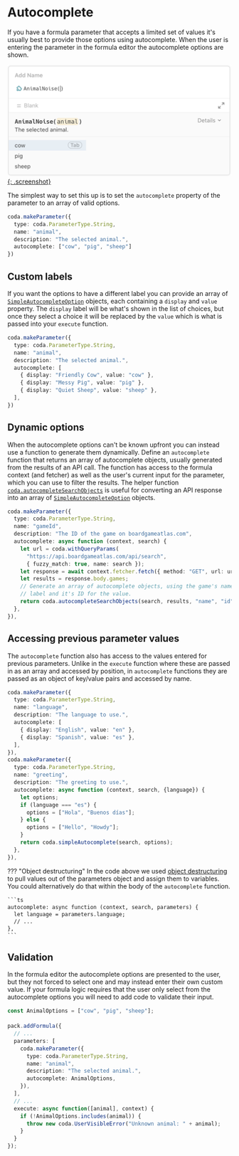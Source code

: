 # Autocomplete

If you have a formula parameter that accepts a limited set of values it's usually best to provide those options using autocomplete. When the user is entering the parameter in the formula editor the autocomplete options are shown.

[![Icons used to disambiguate formulas][formula_autocomplete]{: .screenshot}][formula_autocomplete]

The simplest way to set this up is to set the `autocomplete` property of the parameter to an array of valid options.

```ts
coda.makeParameter({
  type: coda.ParameterType.String,
  name: "animal",
  description: "The selected animal.",
  autocomplete: ["cow", "pig", "sheep"]
})
```

## Custom labels

If you want the options to have a different label you can provide an array of [`SimpleAutocompleteOption`][SimpleAutocompleteOption] objects, each containing a `display` and `value` property. The `display` label will be what's shown in the list of choices, but once they select a choice it will be replaced by the `value` which is what is passed into your `execute` function.

```ts
coda.makeParameter({
  type: coda.ParameterType.String,
  name: "animal",
  description: "The selected animal.",
  autocomplete: [
    { display: "Friendly Cow", value: "cow" },
    { display: "Messy Pig", value: "pig" },
    { display: "Quiet Sheep", value: "sheep" },
  ],
})
```

## Dynamic options

When the autocomplete options can't be known upfront you can instead use a function to generate them dynamically. Define an `autocomplete` function that returns an array of autocomplete objects, usually generated from the results of an API call. The function has access to the formula context (and fetcher) as well as the user's current input for the parameter, which you can use to filter the results. The helper function [`coda.autocompleteSearchObjects`][autocompleteSearchObjects] is useful for converting an API response into an array of [`SimpleAutocompleteOption`][SimpleAutocompleteOption] objects.

```ts
coda.makeParameter({
  type: coda.ParameterType.String,
  name: "gameId",
  description: "The ID of the game on boardgameatlas.com",
  autocomplete: async function (context, search) {
    let url = coda.withQueryParams(
      "https://api.boardgameatlas.com/api/search",
      { fuzzy_match: true, name: search });
    let response = await context.fetcher.fetch({ method: "GET", url: url });
    let results = response.body.games;
    // Generate an array of autocomplete objects, using the game's name as the
    // label and it's ID for the value.
    return coda.autocompleteSearchObjects(search, results, "name", "id");
  },
}),
```

## Accessing previous parameter values

The `autocomplete` function also has access to the values entered for previous parameters. Unlike in the `execute` function where these are passed in as an array and accessed by position, in `autocomplete` functions they are passed as an object of key/value pairs and accessed by name.

```ts
coda.makeParameter({
  type: coda.ParameterType.String,
  name: "language",
  description: "The language to use.",
  autocomplete: [
    { display: "English", value: "en" },
    { display: "Spanish", value: "es" },
  ],
}),
coda.makeParameter({
  type: coda.ParameterType.String,
  name: "greeting",
  description: "The greeting to use.",
  autocomplete: async function (context, search, {language}) {
    let options;
    if (language === "es") {
      options = ["Hola", "Buenos días"];
    } else {
      options = ["Hello", "Howdy"];
    }
    return coda.simpleAutocomplete(search, options);
  },
}),
```

??? "Object destructuring"
    In the code above we used [object destructuring][destructuring_assignment] to pull values out of the parameters object and assign them to variables. You could alternatively do that within the body of the `autocomplete` function.

    ```ts
    autocomplete: async function (context, search, parameters) {
      let language = parameters.language;
      // ...
    },
    ```

## Validation

In the formula editor the autocomplete options are presented to the user, but they not forced to select one and may instead enter their own custom value. If your formula logic requires that the user only select from the autocomplete options you will need to add code to validate their input.

```ts
const AnimalOptions = ["cow", "pig", "sheep"];

pack.addFormula({
  // ...
  parameters: [
    coda.makeParameter({
      type: coda.ParameterType.String,
      name: "animal",
      description: "The selected animal.",
      autocomplete: AnimalOptions,
    }),
  ],
  // ...
  execute: async function([animal], context) {
    if (!AnimalOptions.includes(animal)) {
      throw new coda.UserVisibleError("Unknown animal: " + animal);
    }
  }
});
```

[destructuring_assignment]: https://developer.mozilla.org/en-US/docs/Web/JavaScript/Reference/Operators/Destructuring_assignment
[formula_autocomplete]: ../../images/formula_autocomplete.png
[SimpleAutocompleteOption]: ../../reference/sdk/interfaces/SimpleAutocompleteOption.md
[autocompleteSearchObjects]: ../../reference/sdk/functions/autocompleteSearchObjects.md
